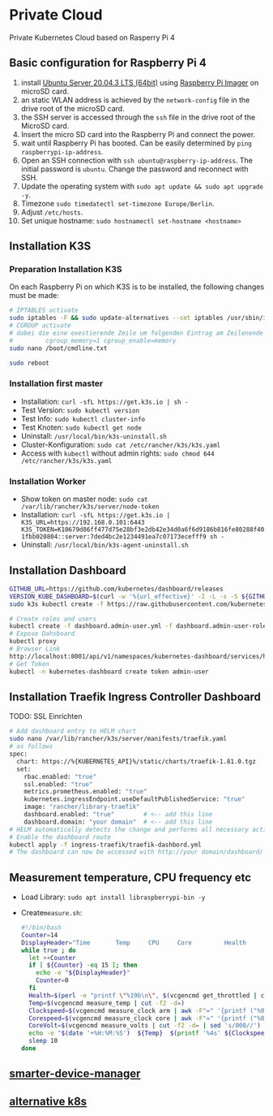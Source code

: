 # Private Cloud

Private Kubernetes Cloud based on Rasperry Pi 4

## Basic configuration for Raspberry Pi 4

1. install [Ubuntu Server 20.04.3 LTS (64bit)](https://ubuntu.com/download/raspberry-pi) using [Raspberry Pi Imager](https://www.raspberrypi.org/software/) on microSD card.
2. an static WLAN address is achieved by the ``network-config`` file in the drive root of the microSD card.
3. the SSH server is accessed through the ``ssh`` file in the drive root of the MicroSD card.
4. Insert the micro SD card into the Raspberry Pi and connect the power.
5. wait until Raspberry Pi has booted. Can be easily determined by ``ping raspberrypi-ip-address``.
6. Open an SSH connection with ``ssh ubuntu@raspberry-ip-address``. The initial password is ``ubuntu``. Change the password and reconnect with SSH.
7. Update the operating system with ``sudo apt update && sudo apt upgrade -y``.
8. Timezone ``sudo timedatectl set-timezone Europe/Berlin``.
9. Adjust ``/etc/hosts``.
10. Set unique hostname: ``sudo hostnamectl set-hostname <hostname>``

## Installation K3S

### Preparation Installation K3S

On each Raspberry Pi on which K3S is to be installed, the following changes must be made:

```sh
# IPTABLES activate
sudo iptables -F && sudo update-alternatives --set iptables /usr/sbin/iptables-legacy && sudo update-alternatives --set ip6tables /usr/sbin/ip6tables-legacy
# CGROUP activate
# dabei die eine exestierende Zeile um folgenden Eintrag am Zeilenende ergänzen
#         cgroup_memory=1 cgroup_enable=memory
sudo nano /boot/cmdline.txt

sudo reboot
```

### Installation first master

- Installation: ``curl -sfL https://get.k3s.io | sh -``
- Test Version: ``sudo kubectl version``
- Test Info: ``sudo kubectl cluster-info``
- Test Knoten: ``sudo kubectl get node``
- Uninstall: ``/usr/local/bin/k3s-uninstall.sh``
- Cluster-Konfiguration: ``sudo cat /etc/rancher/k3s/k3s.yaml``
- Access with ``kubectl`` without admin rights: ``sudo chmod 644 /etc/rancher/k3s/k3s.yaml``

### Installation Worker

- Show token on master node: ``sudo cat /var/lib/rancher/k3s/server/node-token``
- Installation: ``curl -sfL https://get.k3s.io | K3S_URL=https://192.168.0.101:6443 K3S_TOKEN=K10679d86ff477d75e28bf3e2db42e34d0a6f6d9186b816fe80288f401fbb020804::server:7ded4bc2e1234491ea7c07173ecefff9 sh -``
- Uninstall: ``/usr/local/bin/k3s-agent-uninstall.sh``

## Installation Dashboard

```sh
GITHUB_URL=https://github.com/kubernetes/dashboard/releases
VERSION_KUBE_DASHBOARD=$(curl -w '%{url_effective}' -I -L -s -S ${GITHUB_URL}/latest -o /dev/null | sed -e 's|.*/||')
sudo k3s kubectl create -f https://raw.githubusercontent.com/kubernetes/dashboard/${VERSION_KUBE_DASHBOARD}/aio/deploy/recommended.yaml

# Create roles and users
kubectl create -f dashboard.admin-user.yml -f dashboard.admin-user-role.yml
# Expose Dahsboard
kubectl proxy
# Browser Link
http://localhost:8001/api/v1/namespaces/kubernetes-dashboard/services/https:kubernetes-dashboard:/proxy/#/workloads?namespace=_all
# Get Token
kubectl -n kubernetes-dashboard create token admin-user
```

## Installation Traefik Ingress Controller Dashboard

TODO: SSL Einrichten

```sh
# Add dashboard entry to HELM chart
sudo nano /var/lib/rancher/k3s/server/manifests/traefik.yaml
# as follows
spec:
  chart: https://%{KUBERNETES_API}%/static/charts/traefik-1.81.0.tgz
  set:
    rbac.enabled: "true"
    ssl.enabled: "true"
    metrics.prometheus.enabled: "true"
    kubernetes.ingressEndpoint.useDefaultPublishedService: "true"
    image: "rancher/library-traefik"
    dashboard.enabled: "true"        # <-- add this line
    dashboard.domain: "your domain"  # <-- add this line
# HELM automatically detects the change and performs all necessary actions
# Enable the dashboard route
kubectl apply -f ingress-traefik/traefik-dashbord.yml
# The dashboard can now be accessed with http://your domain/dashboard/ (the slash at the end must be included)
```

## Measurement temperature, CPU frequency etc

- Load Library: ``sudo apt install libraspberrypi-bin -y``
- Create``measure.sh``:

    ```sh
    #!/bin/bash
    Counter=14
    DisplayHeader="Time       Temp     CPU     Core         Health           Vcore"
    while true ; do
      let ++Counter
      if [ ${Counter} -eq 15 ]; then
        echo -e "${DisplayHeader}"
        Counter=0
      fi
      Health=$(perl -e "printf \"%19b\n\", $(vcgencmd get_throttled | cut -f2 -d=)")
      Temp=$(vcgencmd measure_temp | cut -f2 -d=)
      Clockspeed=$(vcgencmd measure_clock arm | awk -F"=" '{printf ("%0.0f",$2/1000000); }' )
      Corespeed=$(vcgencmd measure_clock core | awk -F"=" '{printf ("%0.0f",$2/1000000); }' )
      CoreVolt=$(vcgencmd measure_volts | cut -f2 -d= | sed 's/000//')
      echo -e "$(date '+%H:%M:%S')  ${Temp}  $(printf '%4s' ${Clockspeed})MHz $(printf '%4s' ${Corespeed})MHz  $(printf '%020u' ${Health})  ${CoreVolt}"
      sleep 10
    done
    ```

## [smarter-device-manager](smarter-device-manager.md)

## [alternative k8s](https://anthonynsimon.com/blog/kubernetes-cluster-raspberry-pi/)

